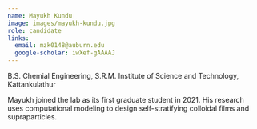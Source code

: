 ```yaml
---
name: Mayukh Kundu
image: images/mayukh-kundu.jpg
role: candidate
links:
  email: mzk0148@auburn.edu
  google-scholar: iwXef-gAAAAJ
---
```


B.S. Chemial Engineering, S.R.M. Institute of Science and Technology, Kattankulathur

Mayukh joined the lab as its first graduate student in 2021. His research uses
computational modeling to design self-stratifying colloidal films and
supraparticles.  
